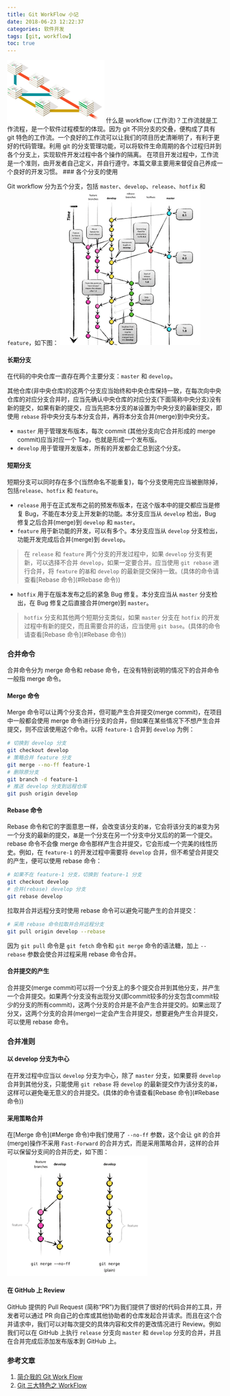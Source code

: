 ```yaml
---
title: Git WorkFlow 小记
date: 2018-06-23 12:22:37
categories: 软件开发
tags: [git, workflow]
toc: true
---
```

<img src="https://raw.githubusercontent.com/CS-Tao/github-content/master/contents/blog/image/others/22.png" width="45%" height="45%">
什么是 workflow (工作流)？工作流就是工作流程，是一个软件过程模型的体现。因为 git 不同分支的交叠，便构成了具有 git 特色的工作流。一个良好的工作流可以让我们的项目历史清晰明了，有利于更好的代码管理。利用 git 的分支管理功能，可以将软件生命周期的各个过程归并到各个分支上，实现软件开发过程中各个操作的隔离。
在项目开发过程中，工作流是一个准则，由开发者自己定义，并自行遵守。本篇文章主要用来督促自己养成一个良好的开发习惯。
<!-- more -->
### 各个分支的使用

Git workflow 分为五个分支，包括 `master`、`develop`、`release`、`hotfix` 和 `feature`，如下图：
<img src="https://raw.githubusercontent.com/CS-Tao/github-content/master/contents/blog/image/others/21.png" width="65%" height="65%">

#### 长期分支

在代码的中央仓库一直存在两个主要分支：`master` 和 `develop`。

其他仓库(非中央仓库)的这两个分支应当始终和中央仓库保持一致，在每次向中央仓库的对应分支合并时，应当先确认中央仓库的对应分支(下面简称中央分支)没有新的提交，如果有新的提交，应当先把本分支的`基`设置为中央分支的最新提交，即使用 `rebase` 将中央分支与本分支合并，再将本分支合并(merge)到中央分支。
- `master` 用于管理发布版本，每次 commit (其他分支向它合并形成的 merge commit)应当对应一个 Tag，也就是形成一个发布版。
- `develop` 用于管理开发版本，所有的开发都会汇总到这个分支。

#### 短期分支

短期分支可以同时存在多个(当然命名不能重复)，每个分支使用完应当被删除掉，包括`release`、`hotfix` 和 `feature`。
- `release` 用于在正式发布之前的预发布版本，在这个版本中的提交都应当是修复 Bug，不能在本分支上开发新的功能。本分支应当从 `develop` 检出，Bug 修复之后合并(merge)到 `develop` 和 `master`。
- `feature` 用于新功能的开发，可以有多个。本分支应当从 `develop` 分支检出，功能开发完成后合并(merge)到 `develop`。
>在 `release` 和 `feature` 两个分支的开发过程中，如果 `develop` 分支有更新，可以选择不合并 `develop`，如果一定要合并。应当使用 `git rebase` 进行合并，将 `feature` 的`基`和 `develop` 的最新提交保持一致。(具体的命令请查看[Rebase 命令](#Rebase 命令))

- `hotfix` 用于在版本发布之后的紧急 Bug 修复。本分支应当从 `master` 分支检出，在 Bug 修复之后直接合并(merge)到 `master`。
>`hotfix` 分支和其他两个短期分支类似，如果 `master` 分支在 `hotfix` 的开发过程中有新的提交，而且需要合并的话，应当使用 `git base`。(具体的命令请查看[Rebase 命令](#Rebase 命令))

### 合并命令

合并命令分为 merge 命令和 rebase 命令，在没有特别说明的情况下的合并命令一般指 merge 命令。

#### Merge 命令

Merge 命令可以让两个分支合并，但可能产生合并提交(merge commit)，在项目中一般都会使用 merge 命令进行分支的合并，但如果在某些情况下不想产生合并提交，则不应该使用这个命令。以将 `feature-1` 合并到 `develop` 为例：
```bash
# 切换到 develop 分支
git checkout develop
# 策略合并 feature 分支
git merge --no-ff feature-1
# 删除原分支
git branch -d feature-1
# 推送 develop 分支到远程仓库
git push origin develop
```

#### Rebase 命令

Rebase 命令和它的字面意思一样，会改变该分支的`基`，它会将该分支的`基`变为另一个分支的最新的提交，`基`是一个分支在另一个分支中分叉后的的第一个提交。rebase 命令不会像 merge 命令那样产生合并提交，它会形成一个完美的线性历史。例如，在 `feature-1` 的开发过程中需要将 `develop` 合并，但不希望合并提交的产生，便可以使用 rebase 命令：
```bash
# 如果不在 feature-1 分支，切换到 feature-1 分支
git checkout develop
# 合并(rebase) develop 分支
git rebase develop
```
拉取并合并远程分支时使用 rebase 命令可以避免可能产生的合并提交：
```bash
# 采用 rebase 命令拉取并合并远程分支
git pull origin develop --rebase
```
因为 `git pull` 命令是 `git fetch` 命令和 `git merge` 命令的语法糖，加上 `--rebase` 参数会使合并过程采用 rebase 命令合并。

#### 合并提交的产生

合并提交(merge commit)可以将一个分支上的多个提交合并到其他分支，并产生一个合并提交。如果两个分支没有出现分叉(即commit较多的分支包含commit较少的分支的所有commit)，这两个分支的合并是不会产生合并提交的。如果出现了分叉，这两个分支的合并(merge)一定会产生合并提交，想要避免产生合并提交，可以使用 rebase 命令。

### 合并准则

#### 以 develop 分支为中心

在开发过程中应当以 `develop` 分支为中心，除了 `master` 分支，如果要将 `develop` 合并到其他分支，只能使用 `git rebase` 将 `develop` 的最新提交作为该分支的`基`，这样可以避免毫无意义的合并提交。(具体的命令请查看[Rebase 命令](#Rebase 命令))

#### 采用策略合并

在[Merge 命令](#Merge 命令)中我们使用了 `--no-ff` 参数，这个会让 git 的合并(merge)操作不采用 `Fast-Forward` 的合并方式，而是采用策略合并，这样的合并可以保留分支间的合并历史，如下图：
<img src="https://raw.githubusercontent.com/CS-Tao/github-content/master/contents/blog/image/others/20.png" width="65%" height="65%">

#### 在 GitHub 上 Review

GitHub 提供的 Pull Request (简称“PR”)为我们提供了很好的代码合并的工具，开发者可以通过 PR 向自己的仓库或其他协助者的仓库发起合并请求。而且在这个合并请求中，我们可以对每次提交的具体内容和文件的更改情况进行 Review。例如我们可以在 GitHub 上执行 `release` 分支向 `master` 和 `develop` 分支的合并，并且在合并完成后添加发布版本到 GitHub 上。

### 参考文章

1. [简介我的 Git Work Flow](http://zhoulingyu.com/2017/05/08/Git-Work-Flow/)
1. [Git 三大特色之 WorkFlow](https://blog.csdn.net/qq_32452623/article/details/78905181)
